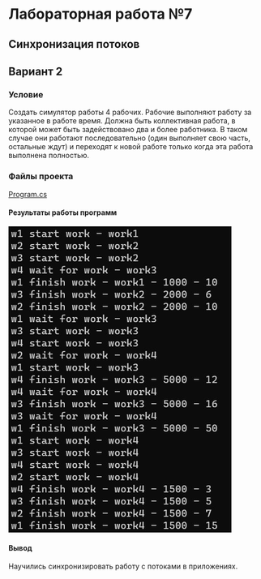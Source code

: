 # Лабораторная работа №7 #

## Синхронизация потоков ##

## Вариант 2 ##

### **Условие** ###

Создать симулятор работы 4 рабочих. Рабочие выполняют работу за указанное в работе время. Должна быть коллективная работа, в которой может быть задействовано два и более работника. В таком случае они работают последовательно (один выполняет свою часть, остальные ждут) и переходят к новой работе только когда эта работа выполнена полностью.

### Файлы проекта ###

[Program.cs](./Lab_07\Lab_07/Program.cs)

#### Результаты работы программ ####

![1.jpg](images/1.jpg)

#### Вывод ####

Научились синхронизировать работу с потоками в приложениях.
